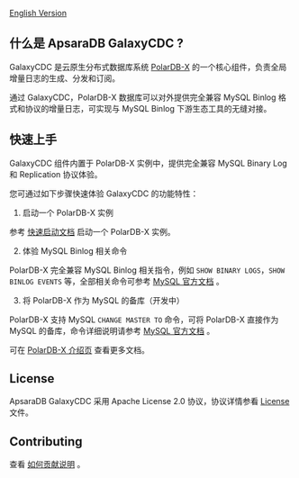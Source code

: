 
[English Version](../../README.md)

## 什么是 ApsaraDB GalaxyCDC ?
GalaxyCDC 是云原生分布式数据库系统 [PolarDB-X](https://github.com/ApsaraDB/galaxysql) 的一个核心组件，负责全局增量日志的生成、分发和订阅。

通过 GalaxyCDC，PolarDB-X 数据库可以对外提供完全兼容 MySQL Binlog 格式和协议的增量日志，可实现与 MySQL Binlog 下游生态工具的无缝对接。

## 快速上手
GalaxyCDC 组件内置于 PolarDB-X 实例中，提供完全兼容 MySQL Binary Log 和 Replication 协议体验。

您可通过如下步骤快速体验 GalaxyCDC 的功能特性：

1. 启动一个 PolarDB-X 实例

参考 [快速启动文档](https://github.com/ApsaraDB/galaxysql#to-quick-start-with-polardb-x) 启动一个 PolarDB-X 实例。
   
2. 体验 MySQL Binlog 相关命令

PolarDB-X 完全兼容 MySQL Binlog 相关指令，例如 `SHOW BINARY LOGS`，`SHOW BINLOG EVENTS` 等，全部相关命令可参考 [MySQL 官方文档](https://dev.mysql.com/doc/refman/8.0/en/binary-log-formats.html) 。
   
3. 将 PolarDB-X 作为 MySQL 的备库（开发中）

PolarDB-X 支持 MySQL `CHANGE MASTER TO` 命令，可将 PolarDB-X 直接作为 MySQL 的备库，命令详细说明请参考 [MySQL 官方文档](https://dev.mysql.com/doc/refman/8.0/en/change-master-to.html) 。
   
可在 [PolarDB-X 介绍页](https://github.com/ApsaraDB/galaxysql#quick-start) 查看更多文档。

## License
ApsaraDB GalaxyCDC 采用 Apache License 2.0 协议，协议详情参看 [License](../../LICENSE) 文件。

## Contributing
查看 [如何贡献说明](https://github.com/ApsaraDB/galaxysql#contributing) 。




